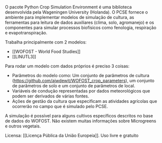 ---
---

O pacote Python Crop Simulation Environment é uma biblioteca desenvolvida pela Wageningen University (Holanda). O PCSE fornece o ambiente para implementar modelos de simulação de cultura, as ferramentas para leitura de dados auxiliares (clima, solo, agromanejo) e os componentes para simular processos biofísicos como fenologia, respiração e evapotranspiração.

Trabalha principalmente com 2 modelos:
- [[WOFOST - World Food Studies]]
- [[LINUTL3]]

Para rodar um modelo com dados próprios é preciso 3 coisas:
- Parâmetros do modelo como: Um conjunto de parâmetros de cultura (https://github.com/ajwdewit/WOFOST_crop_parameters), um conjunto de parâmetros de solo e um conjunto de parâmetros de local. 
- Variáveis de condução representadas por dados meteorológicos que podem ser derivados de várias fontes.
- Ações de gestão da cultura que especificam as atividades agrícolas que ocorrerão no campo que é simulado pelo PCSE.

A simulação é possível para alguns cultivos específicos descritos no base de dados do WOFOST. Não existem muitas informações sobre Microgreens e outros vegetais. 

Licensa: [[Licença Pública da União Europeia]]. Uso livre e gratuito 